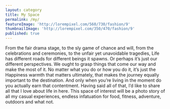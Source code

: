 ```yaml
---
layout: category
title: My Space
permalink: /my/
featureImage: 'http://lorempixel.com/560/730/fashion/9'
thumbnailImage: 'http://lorempixel.com/350/470/fashion/9'
published: true
---
```


From the fair drama stage, to the sly game of chance and will, from the celebrations and ceremonies, to the unfair yet unavoidable tragedies, Life has different roads for different beings it spawns. Or perhaps it’s just our different perspectives.
We ought to grasp things that come our way and make the most of it.
No matter what you do or how you do it, it’s just the Happiness warmth that matters ultimately, that makes the journey equally important to the destination.
And only when you’re living in the moment do you actually earn that contentment.
Having said all of that, I’d like to share all that I love about life in here.
This space of interest will be a photo story of all my casual experiences, endless infatuation for food, fitness, adventure, outdoors and what not.
